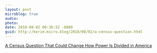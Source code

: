 ```yaml
---
layout: post
microblog: true
audio: 
photo: 
date: 2018-08-02 00:36:52 -0800
guid: http://kerim.micro.blog/2018/08/02/a-census-question.html
---
```

[A Census Question That Could Change How Power Is Divided in America](https://www.nytimes.com/2018/07/31/upshot/Census-question-citizenship-power.html)
